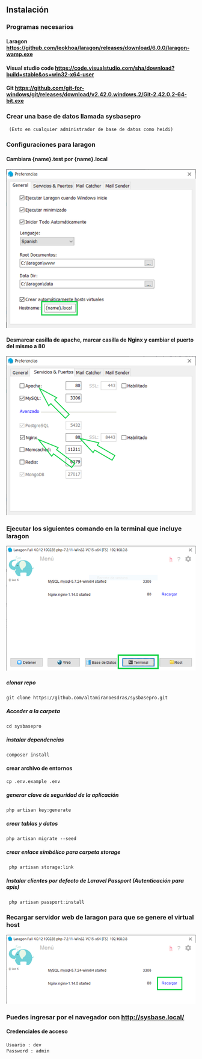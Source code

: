 ## Instalación

### Programas necesarios

#### Laragon https://github.com/leokhoa/laragon/releases/download/6.0.0/laragon-wamp.exe

#### Visual studio code  https://code.visualstudio.com/sha/download?build=stable&os=win32-x64-user

#### Git  https://github.com/git-for-windows/git/releases/download/v2.42.0.windows.2/Git-2.42.0.2-64-bit.exe

### Crear una base de datos llamada sysbasepro

     (Esto en cualquier administrador de base de datos como heidi)

### Configuraciones para laragon

#### Cambiara {name}.test por {name}.local
![](public/img/laragon/preferencias1.png)

#### Desmarcar casilla de apache, marcar casilla de Nginx y cambiar el puerto del mismo a 80

![](public/img/laragon/preferencias2.png)

### Ejecutar los siguientes comando en la terminal que incluye laragon

![](public/img/laragon/terminal.png)

##### clonar repo
    git clone https://github.com/altamiranoesdras/sysbasepro.git

##### Acceder a la carpeta
    cd sysbasepro

##### instalar dependencias

    composer install 		

#### crear archivo de entornos

    cp .env.example .env   

##### generar clave de seguridad de la aplicación
    php artisan key:generate  

##### crear tablas y datos
    php artisan migrate --seed

##### crear enlace simbólico para carpeta storage
     php artisan storage:link

##### Instalar clientes por defecto de Laravel Passport (Autenticación para apis)
     php artisan passport:install

### Recargar servidor web de laragon para que se genere el virtual host

![](public/img/laragon/recargar_webserver.png)

### Puedes ingresar por el navegador con  http://sysbase.local/

#### Credenciales de acceso
    Usuario : dev
    Password : admin
 



